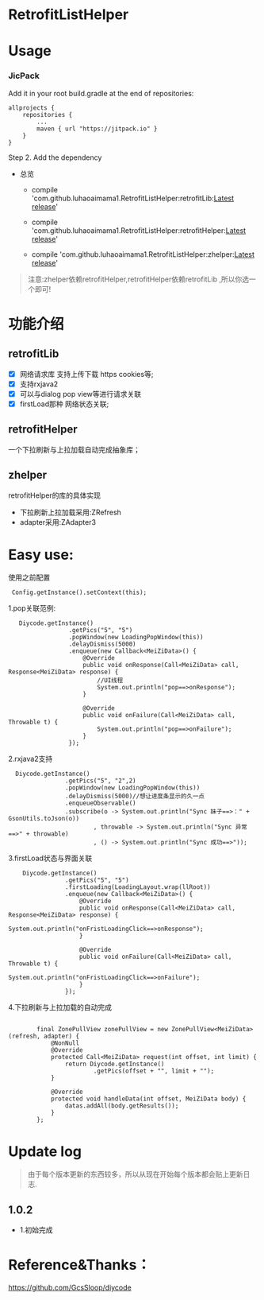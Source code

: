 # RetrofitListHelper

# Usage

### JicPack
Add it in your root build.gradle at the end of repositories:

	allprojects {
		repositories {
			...
			maven { url "https://jitpack.io" }
		}
	}
Step 2. Add the dependency
* 总览
    * compile 'com.github.luhaoaimama1.RetrofitListHelper:retrofitLib:[Latest release](https://github.com/luhaoaimama1/ZAdapter3/releases)'

    * compile 'com.github.luhaoaimama1.RetrofitListHelper:retrofitHelper:[Latest release](https://github.com/luhaoaimama1/ZAdapter3/releases)'

    * compile 'com.github.luhaoaimama1.RetrofitListHelper:zhelper:[Latest release](https://github.com/luhaoaimama1/ZAdapter3/releases)'

> 注意:zhelper依赖retrofitHelper,retrofitHelper依赖retrofitLib ,所以你选一个即可!

# 功能介绍

## retrofitLib

-[x] 网络请求库 支持上传下载 https cookies等;
-[x] 支持rxjava2
-[x] 可以与dialog pop view等进行请求关联
-[x] firstLoad那种 网络状态关联;

## retrofitHelper

一个下拉刷新与上拉加载自动完成抽象库；

## zhelper

retrofitHelper的库的具体实现

*   下拉刷新上拉加载采用:ZRefresh
*   adapter采用:ZAdapter3


# Easy use:

使用之前配置
```
 Config.getInstance().setContext(this);
```

1.pop关联范例:

```
   Diycode.getInstance()
                 .getPics("5", "5")
                 .popWindow(new LoadingPopWindow(this))
                 .delayDismiss(5000)
                 .enqueue(new Callback<MeiZiData>() {
                     @Override
                     public void onResponse(Call<MeiZiData> call, Response<MeiZiData> response) {
                         //UI线程
                         System.out.println("pop==>onResponse");
                     }

                     @Override
                     public void onFailure(Call<MeiZiData> call, Throwable t) {
                         System.out.println("pop==>onFailure");
                     }
                 });
```

2.rxjava2支持
```
  Diycode.getInstance()
                .getPics("5", "2",2)
                .popWindow(new LoadingPopWindow(this))
                .delayDismiss(5000)//想让进度条显示的久一点
                .enqueueObservable()
                .subscribe(o -> System.out.println("Sync 妹子==>：" + GsonUtils.toJson(o))
                        , throwable -> System.out.println("Sync 异常==>" + throwable)
                        , () -> System.out.println("Sync 成功==>"));
```

3.firstLoad状态与界面关联
```
    Diycode.getInstance()
                .getPics("5", "5")
                .firstLoading(LoadingLayout.wrap(llRoot))
                .enqueue(new Callback<MeiZiData>() {
                    @Override
                    public void onResponse(Call<MeiZiData> call, Response<MeiZiData> response) {
                        System.out.println("onFristLoadingClick==>onResponse");
                    }

                    @Override
                    public void onFailure(Call<MeiZiData> call, Throwable t) {
                        System.out.println("onFristLoadingClick==>onFailure");
                    }
                });
```

4.下拉刷新与上拉加载的自动完成
```

        final ZonePullView zonePullView = new ZonePullView<MeiZiData>(refresh, adapter) {
            @NonNull
            @Override
            protected Call<MeiZiData> request(int offset, int limit) {
                return Diycode.getInstance()
                        .getPics(offset + "", limit + "");
            }

            @Override
            protected void handleData(int offset, MeiZiData body) {
                datas.addAll(body.getResults());
            }
        };
```


# Update log

>由于每个版本更新的东西较多，所以从现在开始每个版本都会贴上更新日志.

## 1.0.2

  * 1.初始完成


# Reference&Thanks：
https://github.com/GcsSloop/diycode